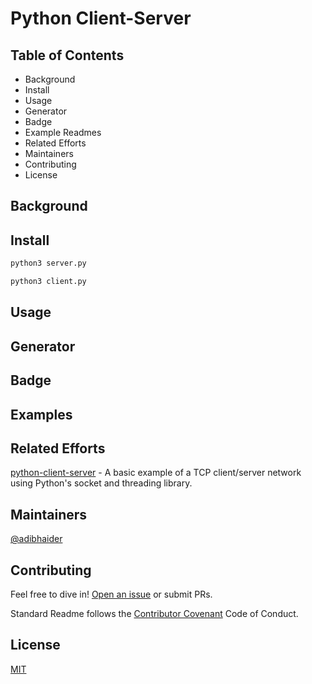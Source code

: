 # Python Client-Server
## Table of Contents
* Background
* Install
* Usage
* Generator
* Badge
* Example Readmes
* Related Efforts
* Maintainers
* Contributing
* License
## Background
## Install
```python
python3 server.py
```
```python
python3 client.py
```
## Usage
## Generator
## Badge
## Examples
## Related Efforts
[python-client-server](https://github.com/pricheal/python-client-server) - A basic example of a TCP client/server network using Python's socket and threading library.
## Maintainers
[@adibhaider](https://github.com/adibhaider)
## Contributing
Feel free to dive in! [Open an issue](https://github.com/adibhaider/Python-Client-Server/issues/new) or submit PRs.

Standard Readme follows the [Contributor Covenant](https://www.contributor-covenant.org/version/1/3/0/code-of-conduct/) Code of Conduct.
## License
[MIT](https://github.com/adibhaider/Python-Client-Server/blob/main/LICENSE)
